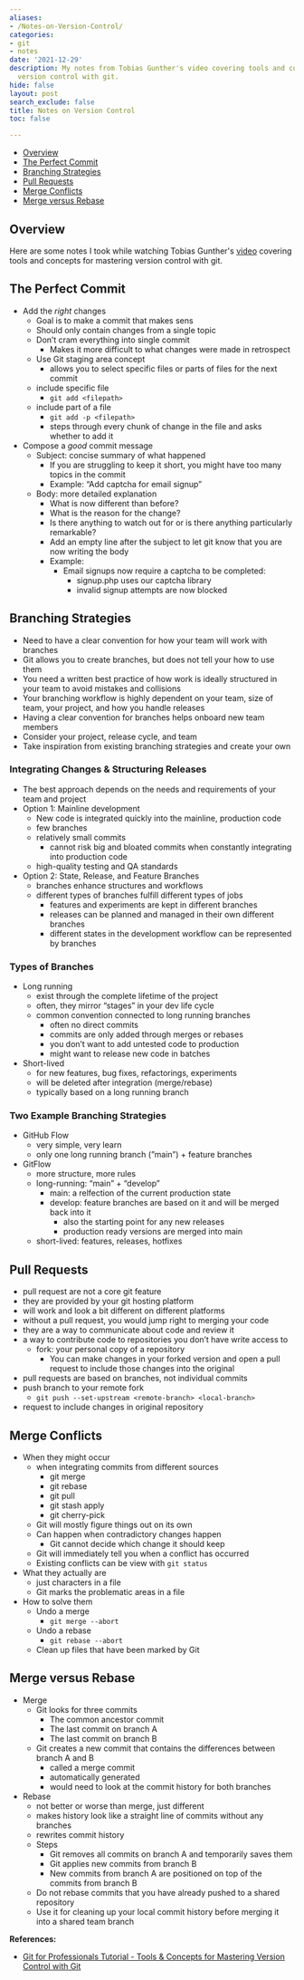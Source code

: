 ```yaml
---
aliases:
- /Notes-on-Version-Control/
categories:
- git
- notes
date: '2021-12-29'
description: My notes from Tobias Gunther's video covering tools and concepts for
  version control with git.
hide: false
layout: post
search_exclude: false
title: Notes on Version Control
toc: false

---
```


* [Overview](#overview)
* [The Perfect Commit](#the-perfect-commit)
* [Branching Strategies](#branching-strategies)
* [Pull Requests](#pull-requests)
* [Merge Conflicts](#merge-conflicts)
* [Merge versus Rebase](#Merge-versus-rebase)



## Overview

Here are some notes I took while watching Tobias Gunther's [video](https://www.youtube.com/watch?v=Uszj_k0DGsg) covering tools and concepts for mastering version control with git.



## The Perfect Commit

- Add the *right* changes
    - Goal is to make a commit that makes sens
    - Should only contain changes from a single topic
    - Don’t cram everything into single commit
        - Makes it more difficult to what changes were made in retrospect
    - Use Git staging area concept
        - allows you to select specific files or parts of files for the next commit
    - include specific file
        - `git add <filepath>`
    - include part of a file
        - `git add -p <filepath>`
        - steps through every chunk of change in the file and asks whether to add it
- Compose a *good* commit message
    - Subject: concise summary of what happened
        - If you are struggling to keep it short, you might have too many topics in the commit
        - Example: “Add captcha for email signup”
    - Body: more detailed explanation
        - What is now different than before?
        - What is the reason for the change?
        - Is there anything to watch out for or is there anything particularly remarkable?
        - Add an empty line after the subject to let git know that you are now writing the body
        - Example:
            - Email signups now require a captcha to be completed:
                - signup.php uses our captcha library
                - invalid signup attempts are now blocked

## Branching Strategies

- Need to have a clear convention for how your team will work with branches
- Git allows you to create branches, but does not tell your how to use them
- You need a written best practice of how work is ideally structured in your team to avoid mistakes and collisions
- Your branching workflow is highly dependent on your team, size of team, your project, and how you handle releases
- Having a clear convention for branches helps onboard new team members
- Consider your project, release cycle, and team
- Take inspiration from existing branching strategies and create your own

### Integrating Changes & Structuring Releases

- The best approach depends on the needs and requirements of your team and project
- Option 1: Mainline development
    - New code is integrated quickly into the mainline, production code
    - few branches
    - relatively small commits
        - cannot risk big and bloated commits when constantly integrating into production code
    - high-quality testing and QA standards
- Option 2: State, Release, and Feature Branches
    - branches enhance structures and workflows
    - different types of branches fulfill different types of jobs
        - features and experiments are kept in different branches
        - releases can be planned and managed in their own different branches
        - different states in the development workflow can be represented by branches
    

### Types of Branches

- Long running
    - exist through the complete lifetime of the project
    - often, they mirror “stages” in your dev life cycle
    - common convention connected to long running branches
        - often no direct commits
        - commits are only added through merges or rebases
        - you don’t want to add untested code to production
        - might want to release new code in batches
- Short-lived
    - for new features, bug fixes, refactorings, experiments
    - will be deleted after integration (merge/rebase)
    - typically based on a long running branch

### Two Example Branching Strategies

- GitHub Flow
    - very simple, very learn
    - only one long running branch (”main”) + feature branches
- GitFlow
    - more structure, more rules
    - long-running: “main” + “develop”
        - main: a relfection of the current production state
        - develop: feature branches are based on it and will be merged back into it
            - also the starting point for any new releases
            - production ready versions are merged into main
    - short-lived: features, releases, hotfixes

## Pull Requests

- pull request are not a core git feature
- they are provided by your git hosting platform
- will work and look a bit different on different platforms
- without a pull request, you would jump right to merging your code
- they are a way to communicate about code and review it
- a way to contribute code to repositories you don’t have write access to
    - fork: your personal copy of a repository
        - You can make changes in your forked version and open a pull request to include those changes into the original
- pull requests are based on branches, not individual commits
- push branch to your remote fork
    - `git push --set-upstream <remote-branch> <local-branch>`
- request to include changes in original repository

## Merge Conflicts

- When they might occur
    - when integrating commits from different sources
        - git merge
        - git rebase
        - git pull
        - git stash apply
        - git cherry-pick
    - Git will mostly figure things out on its own
    - Can happen when contradictory changes happen
        - Git cannot decide which change it should keep
    - Git will immediately tell you when a conflict has occurred
    - Existing conflicts can be view with `git status`
- What they actually are
    - just characters in a file
    - Git marks the problematic areas in a file
- How to solve them
    - Undo a merge
        - `git merge --abort`
    - Undo a rebase
        - `git rebase --abort`
    - Clean up files that have been marked by Git

## Merge versus Rebase

- Merge
    - Git looks for three commits
        - The common ancestor commit
        - The last commit on branch A
        - The last  commit on branch B
    - Git creates a new commit that contains the differences between branch A and B
        - called a merge commit
        - automatically generated
        - would need to look at the commit history for both branches
- Rebase
    - not better or worse than merge, just different
    - makes history look like a straight line of commits without any branches
    - rewrites commit history
    - Steps
        - Git removes all commits on branch A and temporarily saves them
        - Git applies new commits from branch B
        - New commits from branch A are positioned on top of the commits from branch B
    - Do not rebase commits that you have already pushed to a shared repository
    - Use it for cleaning up your local commit history before merging it into a shared team branch




**References:**

* [Git for Professionals Tutorial - Tools & Concepts for Mastering Version Control with Git](https://www.youtube.com/watch?v=Uszj_k0DGsg)

